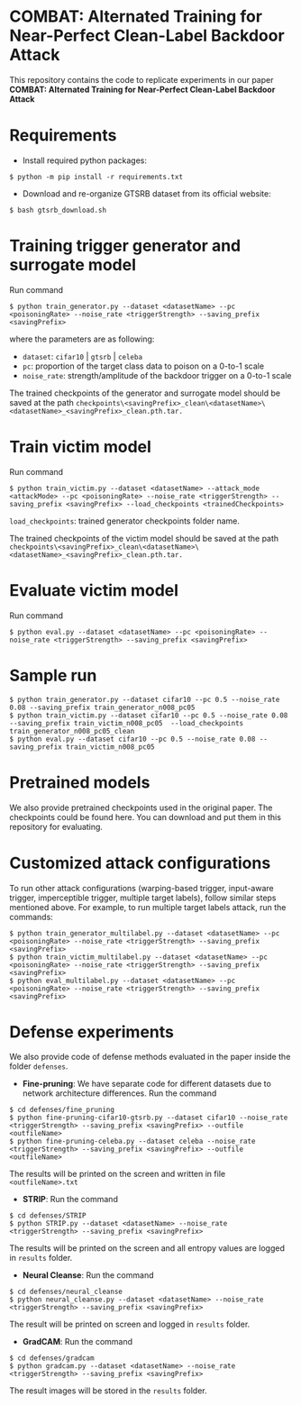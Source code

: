 # COMBAT: Alternated Training for Near-Perfect Clean-Label Backdoor Attack

This repository contains the code to replicate experiments in our paper **COMBAT: Alternated Training for Near-Perfect Clean-Label Backdoor Attack**

# Requirements
- Install required python packages:
```
$ python -m pip install -r requirements.txt
```
- Download and re-organize GTSRB dataset from its official website:
```
$ bash gtsrb_download.sh
```
# Training trigger generator and surrogate model 
Run command
```
$ python train_generator.py --dataset <datasetName> --pc <poisoningRate> --noise_rate <triggerStrength> --saving_prefix <savingPrefix>
``` 

where the parameters are as following:
- `dataset`: `cifar10` | `gtsrb` | `celeba`
- `pc`: proportion of the target class data to poison on a 0-to-1 scale
- `noise_rate`: strength/amplitude of the backdoor trigger on a 0-to-1 scale

The trained checkpoints of the generator and surrogate model should be saved at the path `checkpoints\<savingPrefix>_clean\<datasetName>\<datasetName>_<savingPrefix>_clean.pth.tar.`

# Train victim model
Run command
```
$ python train_victim.py --dataset <datasetName> --attack_mode <attackMode> --pc <poisoningRate> --noise_rate <triggerStrength> --saving_prefix <savingPrefix> --load_checkpoints <trainedCheckpoints>
```
`load_checkpoints`: trained generator checkpoints folder name.

The trained checkpoints of the victim model should be saved at the path `checkpoints\<savingPrefix>_clean\<datasetName>\<datasetName>_<savingPrefix>_clean.pth.tar.`
# Evaluate victim model
Run command
```
$ python eval.py --dataset <datasetName> --pc <poisoningRate> --noise_rate <triggerStrength> --saving_prefix <savingPrefix>
```
# Sample run
```
$ python train_generator.py --dataset cifar10 --pc 0.5 --noise_rate 0.08 --saving_prefix train_generator_n008_pc05
$ python train_victim.py --dataset cifar10 --pc 0.5 --noise_rate 0.08 --saving_prefix train_victim_n008_pc05  --load_checkpoints train_generator_n008_pc05_clean
$ python eval.py --dataset cifar10 --pc 0.5 --noise_rate 0.08 --saving_prefix train_victim_n008_pc05  
```
# Pretrained models
We also provide pretrained checkpoints used in the original paper. The checkpoints could be found here. You can download and put them in this repository for evaluating.

# Customized attack configurations
To run other attack configurations (warping-based trigger, input-aware trigger, imperceptible trigger, multiple target labels), follow similar steps mentioned above. For example, to run multiple target labels attack, run the commands:
```
$ python train_generator_multilabel.py --dataset <datasetName> --pc <poisoningRate> --noise_rate <triggerStrength> --saving_prefix <savingPrefix>
$ python train_victim_multilabel.py --dataset <datasetName> --pc <poisoningRate> --noise_rate <triggerStrength> --saving_prefix <savingPrefix>
$ python eval_multilabel.py --dataset <datasetName> --pc <poisoningRate> --noise_rate <triggerStrength> --saving_prefix <savingPrefix>
```
# Defense experiments
We also provide code of defense methods evaluated in the paper inside the folder `defenses`.
- **Fine-pruning**: We have separate code for different datasets due to network architecture differences. Run the command
```
$ cd defenses/fine_pruning
$ python fine-pruning-cifar10-gtsrb.py --dataset cifar10 --noise_rate <triggerStrength> --saving_prefix <savingPrefix> --outfile <outfileName>
$ python fine-pruning-celeba.py --dataset celeba --noise_rate <triggerStrength> --saving_prefix <savingPrefix> --outfile <outfileName>
```
The results will be printed on the screen and written in file `<outfileName>.txt`
- **STRIP**: Run the command
```
$ cd defenses/STRIP
$ python STRIP.py --dataset <datasetName> --noise_rate <triggerStrength> --saving_prefix <savingPrefix>
```
The results will be printed on the screen and all entropy values are logged in `results` folder.
- **Neural Cleanse**: Run the command
```
$ cd defenses/neural_cleanse
$ python neural_cleanse.py --dataset <datasetName> --noise_rate <triggerStrength> --saving_prefix <savingPrefix>
```
The result will be printed on screen and logged in `results` folder.
- **GradCAM**: Run the command
```
$ cd defenses/gradcam
$ python gradcam.py --dataset <datasetName> --noise_rate <triggerStrength> --saving_prefix <savingPrefix>
```
The result images will be stored in the `results` folder.
